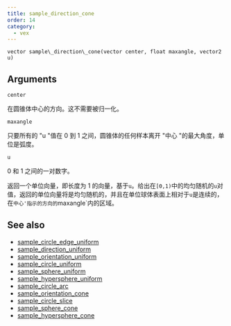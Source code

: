 ```yaml
---
title: sample_direction_cone
order: 14
category:
  - vex
---
```


`vector sample\_direction\_cone(vector center, float maxangle, vector2 u)`

## Arguments

`center`

在圆锥体中心的方向。这不需要被归一化。

`maxangle`

只要所有的 "u "值在 0 到 1 之间，圆锥体的任何样本离开 "中心 "的最大角度，单位是弧度。

`u`

0 和 1 之间的一对数字。

返回一个单位向量，即长度为 1 的向量，基于`u`。给出在`[0,1)`中的均匀随机的`u`对值，返回的单位向量将是均匀随机的，并且在单位球体表面上相对于`u`是连续的，在`中心'指示的方向的`maxangle`内的区域。

## See also

- [sample_circle_edge_uniform](sample_circle_edge_uniform.html)
- [sample_direction_uniform](sample_direction_uniform.html)
- [sample_orientation_uniform](sample_orientation_uniform.html)
- [sample_circle_uniform](sample_circle_uniform.html)
- [sample_sphere_uniform](sample_sphere_uniform.html)
- [sample_hypersphere_uniform](sample_hypersphere_uniform.html)
- [sample_circle_arc](sample_circle_arc.html)
- [sample_orientation_cone](sample_orientation_cone.html)
- [sample_circle_slice](sample_circle_slice.html)
- [sample_sphere_cone](sample_sphere_cone.html)
- [sample_hypersphere_cone](sample_hypersphere_cone.html)
